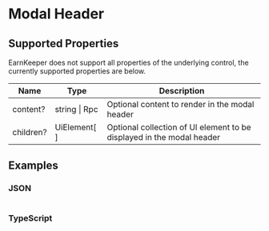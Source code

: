 # Modal Header

## Supported Properties

EarnKeeper does not support all properties of the underlying control, the currently supported properties are below.

| Name           | Type            | Description |
| -------------- | --------------  | ----------- |
| content?       |string \| Rpc    |  Optional content to render in the modal header         |
| children?      | UiElement[  ]   |  Optional collection of UI element to be displayed in the modal header           |


## Examples

### JSON

```json
```

### TypeScript

```javascript
```
